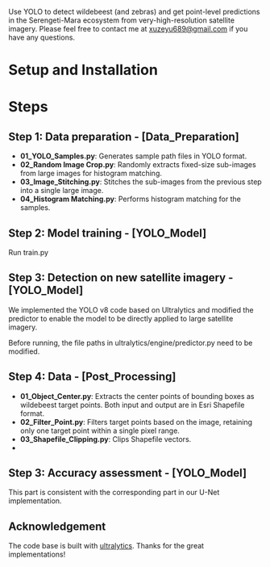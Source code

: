
Use YOLO to detect wildebeest (and zebras) and get point-level predictions in the Serengeti-Mara ecosystem from very-high-resolution satellite imagery. 
Please feel free to contact me at xuzeyu689@gmail.com if you have any questions.

# Setup and Installation

# Steps
## Step 1: Data preparation - [Data_Preparation]
- **01_YOLO_Samples.py**: Generates sample path files in YOLO format.  
- **02_Random Image Crop.py**: Randomly extracts fixed-size sub-images from large images for histogram matching.  
- **03_Image_Stitching.py**: Stitches the sub-images from the previous step into a single large image.  
- **04_Histogram Matching.py**: Performs histogram matching for the samples.  

## Step 2: Model training - [YOLO_Model]
Run train.py

## Step 3: Detection on new satellite imagery - [YOLO_Model]

We implemented the YOLO v8 code based on Ultralytics and modified the predictor to enable the model to be directly applied to large satellite imagery.

Before running, the file paths in ultralytics/engine/predictor.py need to be modified.

## Step 4: Data - [Post_Processing]

- **01_Object_Center.py**: Extracts the center points of bounding boxes as wildebeest target points. Both input and output are in Esri Shapefile format.  
- **02_Filter_Point.py**: Filters target points based on the image, retaining only one target point within a single pixel range.  
- **03_Shapefile_Clipping.py**: Clips Shapefile vectors.
- 
## Step 3: Accuracy assessment - [YOLO_Model]

This part is consistent with the corresponding part in our U-Net implementation.

## Acknowledgement
The code base is built with [ultralytics](https://github.com/ultralytics/ultralytics).
Thanks for the great implementations!
